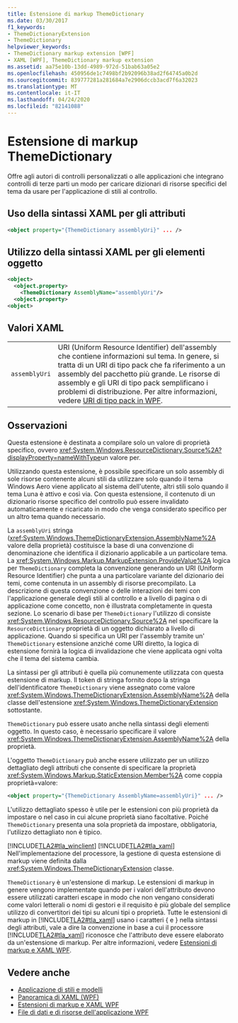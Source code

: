 ```yaml
---
title: Estensione di markup ThemeDictionary
ms.date: 03/30/2017
f1_keywords:
- ThemeDictionaryExtension
- ThemeDictionary
helpviewer_keywords:
- ThemeDictionary markup extension [WPF]
- XAML [WPF], ThemeDictionary markup extension
ms.assetid: aa75e10b-13dd-4989-972d-51bab63a05e2
ms.openlocfilehash: 450956de1c7498bf2b92096b38ad2f64745a0b2d
ms.sourcegitcommit: 839777281a281684a7e2906dccb3acd7f6a32023
ms.translationtype: MT
ms.contentlocale: it-IT
ms.lasthandoff: 04/24/2020
ms.locfileid: "82141088"
---
```

# <a name="themedictionary-markup-extension"></a>Estensione di markup ThemeDictionary
Offre agli autori di controlli personalizzati o alle applicazioni che integrano controlli di terze parti un modo per caricare dizionari di risorse specifici del tema da usare per l'applicazione di stili al controllo.  
  
## <a name="xaml-attribute-usage"></a>Uso della sintassi XAML per gli attributi  
  
```xml  
<object property="{ThemeDictionary assemblyUri}" ... />  
```  
  
## <a name="xaml-object-element-usage"></a>Utilizzo della sintassi XAML per gli elementi oggetto  
  
```xml  
<object>  
  <object.property>  
    <ThemeDictionary AssemblyName="assemblyUri"/>  
  <object.property>  
<object>  
```  
  
## <a name="xaml-values"></a>Valori XAML  
  
|||  
|-|-|  
|`assemblyUri`|URI (Uniform Resource Identifier) dell'assembly che contiene informazioni sul tema. In genere, si tratta di un URI di tipo pack che fa riferimento a un assembly del pacchetto più grande. Le risorse di assembly e gli URI di tipo pack semplificano i problemi di distribuzione. Per altre informazioni, vedere [URI di tipo pack in WPF](../app-development/pack-uris-in-wpf.md).|  
  
## <a name="remarks"></a>Osservazioni  
 Questa estensione è destinata a compilare solo un valore di proprietà specifico, ovvero <xref:System.Windows.ResourceDictionary.Source%2A?displayProperty=nameWithType>un valore per.  
  
 Utilizzando questa estensione, è possibile specificare un solo assembly di sole risorse contenente alcuni stili da utilizzare solo quando il tema Windows Aero viene applicato al sistema dell'utente, altri stili solo quando il tema Luna è attivo e così via. Con questa estensione, il contenuto di un dizionario risorse specifico del controllo può essere invalidato automaticamente e ricaricato in modo che venga considerato specifico per un altro tema quando necessario.  
  
 La `assemblyUri` stringa (<xref:System.Windows.ThemeDictionaryExtension.AssemblyName%2A> valore della proprietà) costituisce la base di una convenzione di denominazione che identifica il dizionario applicabile a un particolare tema. La <xref:System.Windows.Markup.MarkupExtension.ProvideValue%2A> logica per `ThemeDictionary` completa la convenzione generando un URI (Uniform Resource Identifier) che punta a una particolare variante del dizionario dei temi, come contenuta in un assembly di risorse precompilato. La descrizione di questa convenzione o delle interazioni dei temi con l'applicazione generale degli stili al controllo e a livello di pagina o di applicazione come concetto, non è illustrata completamente in questa sezione. Lo scenario di base per `ThemeDictionary` l'utilizzo di consiste <xref:System.Windows.ResourceDictionary.Source%2A> nel specificare la `ResourceDictionary` proprietà di un oggetto dichiarato a livello di applicazione. Quando si specifica un URI per l'assembly tramite un' `ThemeDictionary` estensione anziché come URI diretto, la logica di estensione fornirà la logica di invalidazione che viene applicata ogni volta che il tema del sistema cambia.  
  
 La sintassi per gli attributi è quella più comunemente utilizzata con questa estensione di markup. Il token di stringa fornito dopo la stringa dell'identificatore `ThemeDictionary` viene assegnato come valore <xref:System.Windows.ThemeDictionaryExtension.AssemblyName%2A> della classe dell'estensione <xref:System.Windows.ThemeDictionaryExtension> sottostante.  
  
 `ThemeDictionary` può essere usato anche nella sintassi degli elementi oggetto. In questo caso, è necessario specificare il valore <xref:System.Windows.ThemeDictionaryExtension.AssemblyName%2A> della proprietà.  
  
 L'oggetto `ThemeDictionary` può anche essere utilizzato per un utilizzo dettagliato degli attributi che consente di specificare la proprietà <xref:System.Windows.Markup.StaticExtension.Member%2A> come coppia proprietà=valore:  
  
```xml  
<object property="{ThemeDictionary AssemblyName=assemblyUri}" ... />  
```  
  
 L'utilizzo dettagliato spesso è utile per le estensioni con più proprietà da impostare o nel caso in cui alcune proprietà siano facoltative. Poiché `ThemeDictionary` presenta una sola proprietà da impostare, obbligatoria, l'utilizzo dettagliato non è tipico.  
  
 [!INCLUDE[TLA2#tla_winclient](../../../../includes/tla2sharptla-winclient-md.md)] [!INCLUDE[TLA2#tla_xaml](../../../../includes/tla2sharptla-xaml-md.md)] Nell'implementazione del processore, la gestione di questa estensione di markup viene definita dalla <xref:System.Windows.ThemeDictionaryExtension> classe.  
  
 `ThemeDictionary` è un'estensione di markup. Le estensioni di markup in genere vengono implementate quando per i valori dell'attributo devono essere utilizzati caratteri escape in modo che non vengano considerati come valori letterali o nomi di gestori e il requisito è più globale del semplice utilizzo di convertitori dei tipi su alcuni tipi o proprietà. Tutte le estensioni di markup in [!INCLUDE[TLA2#tla_xaml](../../../../includes/tla2sharptla-xaml-md.md)] usano i caratteri { e } nella sintassi degli attributi, vale a dire la convenzione in base a cui il processore [!INCLUDE[TLA2#tla_xaml](../../../../includes/tla2sharptla-xaml-md.md)] riconosce che l'attributo deve essere elaborato da un'estensione di markup. Per altre informazioni, vedere [Estensioni di markup e XAML WPF](markup-extensions-and-wpf-xaml.md).  
  
## <a name="see-also"></a>Vedere anche

- [Applicazione di stili e modelli](../../../desktop-wpf/fundamentals/styles-templates-overview.md)
- [Panoramica di XAML (WPF)](../../../desktop-wpf/fundamentals/xaml.md)
- [Estensioni di markup e XAML WPF](markup-extensions-and-wpf-xaml.md)
- [File di dati e di risorse dell'applicazione WPF](../app-development/wpf-application-resource-content-and-data-files.md)
